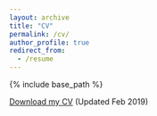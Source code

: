 ```yaml
---
layout: archive
title: "CV"
permalink: /cv/
author_profile: true
redirect_from:
  - /resume
---
```


{% include base_path %}

[Download my CV](../files/EdwardsonCVFeb2019.pdf) (Updated Feb 2019)
